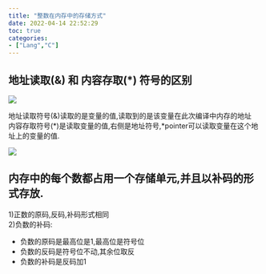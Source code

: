 ```yaml
---
title: "整数在内存中的存储方式"
date: 2022-04-14 22:52:29
toc: true
categories:
- ["Lang","C"]
---
```


## 地址读取(&amp;) 和 内容存取(*) 符号的区别
![](https://file.wulicode.com/yuque/202208/04/14/5015jff2GblF.png?x-oss-process=image/resize,h_217)

地址读取符号(&)读取的是变量的值,读取到的是该变量在此次编译中内存的地址<br />内容存取符号(*)是读取变量的值,右侧是地址符号,*pointer可以读取变量在这个地址上的变量的值.

![](https://file.wulicode.com/yuque/202208/04/14/50150mfsh92D.png?x-oss-process=image/resize,h_117)


## 内存中的每个数都占用一个存储单元,并且以补码的形式存放.
1)正数的原码,反码,补码形式相同<br />2)负数的补码:

- 负数的原码是最高位是1,最高位是符号位
- 负数的反码是符号位不动,其余位取反
- 负数的补码是反码加1

